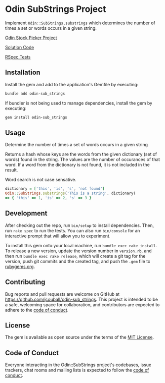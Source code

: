 # Odin SubStrings Project

Implement `Odin::SubStrings.substrings` which determines the number of times a set or
words occurs in a given string.

[Odin Stock Picker Project](https://www.theodinproject.com/lessons/ruby-sub-strings)

[Solution Code](lib/odin/sub_strings.rb)

[RSpec Tests](spec/odin/sub_strings_spec.rb)

## Installation

Install the gem and add to the application's Gemfile by executing:

```bash
bundle add odin-sub_strings
```

If bundler is not being used to manage dependencies, install the gem by executing:

```bash
gem install odin-sub_strings
```

## Usage

Determine the number of times a set of words occurs in a given string

Returns a hash whose keys are the words from the given dictionary (set of words)
found in the string. The values are the number of occurances of that word. If a word
from the dictionary is not found, it is not included in the result.

Word search is not case sensative.

```ruby
dictionary = ['this', 'is', 's', 'not found']
Odin::SubStrings.substrings('This is a string', dictionary)
=> { 'this' => 1, 'is' => 2, 's' => 3 }
```

## Development

After checking out the repo, run `bin/setup` to install dependencies. Then, run `rake
spec` to run the tests. You can also run `bin/console` for an interactive prompt that
will allow you to experiment.

To install this gem onto your local machine, run `bundle exec rake install`. To
release a new version, update the version number in `version.rb`, and then run
`bundle exec rake release`, which will create a git tag for the version, push git
commits and the created tag, and push the `.gem` file to
[rubygems.org](https://rubygems.org).

## Contributing

Bug reports and pull requests are welcome on GitHub at
https://github.com/jcouball/odin-sub_strings. This project is intended to be a safe,
welcoming space for collaboration, and contributors are expected to adhere to the
[code of
conduct](https://github.com/jcouball/odin-sub_strings/blob/main/CODE_OF_CONDUCT.md).

## License

The gem is available as open source under the terms of the [MIT
License](https://opensource.org/licenses/MIT).

## Code of Conduct

Everyone interacting in the Odin::SubStrings project's codebases, issue trackers,
chat rooms and mailing lists is expected to follow the [code of
conduct](https://github.com/jcouball/odin-sub_strings/blob/main/CODE_OF_CONDUCT.md).
